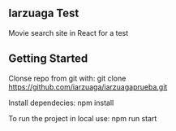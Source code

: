 ## Iarzuaga Test
Movie search site in React for a test

## Getting Started

Clonse repo from git with: 
git clone https://github.com/iarzuaga/iarzuagaprueba.git

Install dependecies:
npm install

To run the project in local use:
npm run start